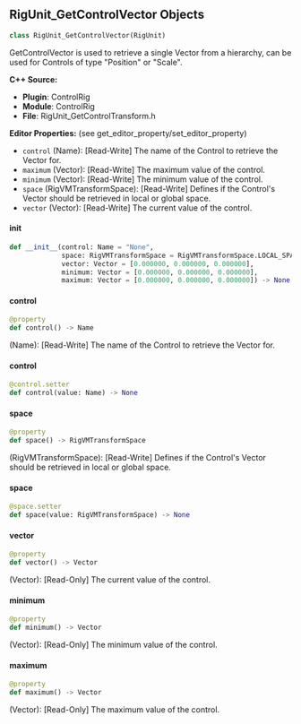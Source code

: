 ## RigUnit_GetControlVector Objects

```python
class RigUnit_GetControlVector(RigUnit)
```

GetControlVector is used to retrieve a single Vector from a hierarchy, can be used for Controls of type "Position" or "Scale".

**C++ Source:**

- **Plugin**: ControlRig
- **Module**: ControlRig
- **File**: RigUnit_GetControlTransform.h

**Editor Properties:** (see get_editor_property/set_editor_property)

- ``control`` (Name):  [Read-Write] The name of the Control to retrieve the Vector for.
- ``maximum`` (Vector):  [Read-Write] The maximum value of the control.
- ``minimum`` (Vector):  [Read-Write] The minimum value of the control.
- ``space`` (RigVMTransformSpace):  [Read-Write] Defines if the Control's Vector should be retrieved
  in local or global space.
- ``vector`` (Vector):  [Read-Write] The current value of the control.

<a id="unreal.RigUnit_GetControlVector.__init__"></a>

#### __init__

```python
def __init__(control: Name = "None",
             space: RigVMTransformSpace = RigVMTransformSpace.LOCAL_SPACE,
             vector: Vector = [0.000000, 0.000000, 0.000000],
             minimum: Vector = [0.000000, 0.000000, 0.000000],
             maximum: Vector = [0.000000, 0.000000, 0.000000]) -> None
```

<a id="unreal.RigUnit_GetControlVector.control"></a>

#### control

```python
@property
def control() -> Name
```

(Name):  [Read-Write] The name of the Control to retrieve the Vector for.

<a id="unreal.RigUnit_GetControlVector.control"></a>

#### control

```python
@control.setter
def control(value: Name) -> None
```

<a id="unreal.RigUnit_GetControlVector.space"></a>

#### space

```python
@property
def space() -> RigVMTransformSpace
```

(RigVMTransformSpace):  [Read-Write] Defines if the Control's Vector should be retrieved
in local or global space.

<a id="unreal.RigUnit_GetControlVector.space"></a>

#### space

```python
@space.setter
def space(value: RigVMTransformSpace) -> None
```

<a id="unreal.RigUnit_GetControlVector.vector"></a>

#### vector

```python
@property
def vector() -> Vector
```

(Vector):  [Read-Only] The current value of the control.

<a id="unreal.RigUnit_GetControlVector.minimum"></a>

#### minimum

```python
@property
def minimum() -> Vector
```

(Vector):  [Read-Only] The minimum value of the control.

<a id="unreal.RigUnit_GetControlVector.maximum"></a>

#### maximum

```python
@property
def maximum() -> Vector
```

(Vector):  [Read-Only] The maximum value of the control.

<a id="unreal.RigUnit_GetControlRotator"></a>